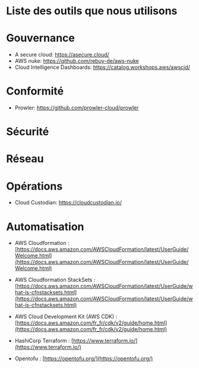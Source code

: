 # Liste des outils que nous utilisons 


# Gouvernance
- A secure cloud: https://asecure.cloud/ 
- AWS nuke: https://github.com/rebuy-de/aws-nuke 
- Cloud Intelligence Dashboards: https://catalog.workshops.aws/awscid/

# Conformité
- Prowler: https://github.com/prowler-cloud/prowler 

# Sécurité

# Réseau

# Opérations
- Cloud Custodian: https://cloudcustodian.io/ 


# Automatisation
- AWS Cloudformation : [https://docs.aws.amazon.com/AWSCloudFormation/latest/UserGuide/Welcome.html](https://docs.aws.amazon.com/AWSCloudFormation/latest/UserGuide/Welcome.html)


- AWS Cloudformation StackSets : [https://docs.aws.amazon.com/AWSCloudFormation/latest/UserGuide/what-is-cfnstacksets.html](https://docs.aws.amazon.com/AWSCloudFormation/latest/UserGuide/what-is-cfnstacksets.html)

- AWS Cloud Development Kit (AWS CDK) : [https://docs.aws.amazon.com/fr_fr/cdk/v2/guide/home.html](https://docs.aws.amazon.com/fr_fr/cdk/v2/guide/home.html)

- HashiCorp Terraform : [https://www.terraform.io/](https://www.terraform.io/)

- Opentofu : [https://opentofu.org/](https://opentofu.org/)
 




